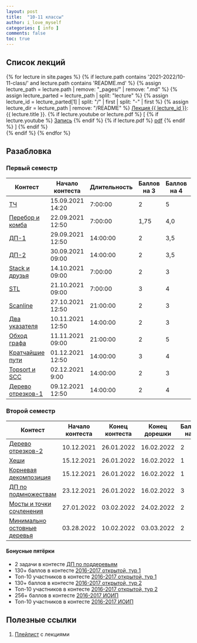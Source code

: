 ```yaml
---
layout: post
title:  "10-11 классы"
author: i_love_myself
categories: [ info ]
comments: false
toc: true
---
```


## Список лекций

<div>
<p>
{% for lecture in site.pages %}
    {% if lecture.path contains '2021-2022/10-11-class/' and lecture.path contains 'README.md' %}
    {% assign lecture_path = lecture.path | remove: "_pages/" | remove: ".md" %}
    {% assign lecture_parted = lecture_path | split: "lecture" %}
    {% assign lecture_id = lecture_parted[1] | split: "/" | first | split: "-" | first %}
    {% assign lecture_dir = lecture_path | remove: "/README" %}
        <a href="{{ site.baseurl }}/{{ lecture_path }}">Лекция {{ lecture_id }}</a>: {{ lecture.title }}.
        {% if lecture.youtube or lecture.pdf %}
            [
            {% if lecture.youtube %}
                <a href="https://youtu.be/{{ lecture.youtube }}">Запись</a>
            {% endif %}
            {% if lecture.pdf %}
                <a href="{{ site.baseurl }}/{{ lecture_dir }}/{{ lecture.pdf }}">pdf</a>
            {% endif %}
            ]
        {% endif %}
        <br>
    {% endif %}
{% endfor %}
</p>
</div>

## Разабловка

### Первый семестр

| Контест       | Начало контеста | Длительность | Баллов на 3 | Баллов на 4  | Баллов на 5 |
| ------------- | -- |-------------| ----- | -- | -- |
| [ТЧ](http://codeforces.com/contest/344768) | 15.09.2021 14:20 | 7:00:00| 2 | 5 | 10
| [Перебор и комба](http://codeforces.com/contest/345756) | 22.09.2021 12:50 | 7:00:00 | 1,75 | 4,0 | 10
| [ДП-1](https://codeforces.com/gym/346623) | 29.09.2021 12:50 | 14:00:00 | 2 | 3,5 | 4
| [ДП-2](https://codeforces.com/gym/346638) | 30.09.2021 09:00 | 14:00:00 | 2 | 3,5 | 4
| [Stack и друзья](https://codeforces.com/gym/349070) | 14.10.2021 09:00 | 7:00:00 | 2 | 3 | 5
| [STL](http://codeforces.com/gym/350203) | 21.10.2021 09:00 | 7:00:00 | 3 | 4 | 7
| [Scanline](https://codeforces.com/gym/351360) | 27.10.2021 12:50 | 21:00:00 | 2 | 3 | 4
| [Два указателя](https://codeforces.com/gym/350243) | 10.11.2021 12:50 | 14:00:00 | 2 | 3 | 4
| [Обход графа](http://codeforces.com/gym/350436) | 11.11.2021 09:00 | 21:00:00 | 2 | 5 | 8
| [Кратчайшие пути](http://codeforces.com/gym/355819) | 01.12.2021 12:50 | 14:00:00 | 3 | 4 | 5
| [Topsort и SCC](http://codeforces.com/gym/357638) | 02.12.2021 9:00 | 14:00:00 | 2 | 3 | 4
| [Дерево отрезков-1](http://codeforces.com/gym/355824) | 09.12.2021 12:50 | 14:00:00 | 2 | 4 | 5

### Второй семестр

| Контест       | Начало контеста | Конец контеста | Конец дорешки | Баллов на 3 | Баллов на 4  | Баллов на 5 |
| ------------- | -- |-------------| ----- | -- | -- | -- |
| [Дерево отрезков-2](http://codeforces.com/gym/358898) | 10.12.2021 | 26.01.2022 | 16.02.2022 | 2 | 3 | 4
| [Хеши](https://codeforces.com/gym/359876) | 15.12.2021 | 26.01.2022 | 16.02.2022 | 1 | 2 | 3
| [Корневая декомпозиция](https://codeforces.com/gym/359877) | 15.12.2021 | 26.01.2022 | 16.02.2022 | 1 | 2 | 3
| [ДП по подмножествам](http://codeforces.com/gym/350245) | 23.12.2021 | 26.01.2022 | 16.02.2022 | 3 | 4 | 7
| [Мосты и точки сочленения](http://codeforces.com/gym/366275) | 27.01.2022 | 03.02.2022 | 24.02.2022 | 2 | 3 | 6
| [Минимально остовные деревья](http://codeforces.com/gym/367279) | 03.28.2022 | 10.02.2022 | 03.03.2022 | 2 | 3 | 5

#### Бонусные пятёрки

* 2 задачи в контесте [ДП по поддеревьям](http://codeforces.com/gym/364312)
* 130+ баллов в контесте [2016-2017 открытой, тур 1](http://codeforces.com/gym/367238)
* Топ-10 участников в контесте [2016-2017 открытой, тур 1](http://codeforces.com/gym/367238)
* 130+ баллов в контесте [2016-2017 открытой, тур 2](http://codeforces.com/gym/367957)
* Топ-10 участников в контесте [2016-2017 открытой, тур 2](http://codeforces.com/gym/367957)
* 256+ баллов в контесте [2016-2017 ИОИП](http://codeforces.com/gym/367950)
* Топ-10 участников в контесте [2016-2017 ИОИП](http://codeforces.com/gym/367950)

## Полезные ссылки

1. [Плейлист](https://youtube.com/playlist?list=PLXKRy1QlvcjNtZ161f4BNyUTYcrlnJIhT) с лекциями
